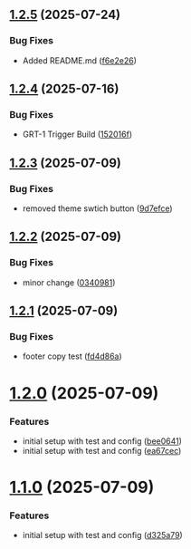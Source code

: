## [1.2.5](https://github.com/amitrazz/portfolio/compare/v1.2.4...v1.2.5) (2025-07-24)


### Bug Fixes

* Added README.md ([f6e2e26](https://github.com/amitrazz/portfolio/commit/f6e2e26bfb64bc0ebb79c5628e837cb1727b3327))

## [1.2.4](https://github.com/amitrazz/portfolio/compare/v1.2.3...v1.2.4) (2025-07-16)


### Bug Fixes

* GRT-1 Trigger Build ([152016f](https://github.com/amitrazz/portfolio/commit/152016fca48c57c9fe1063920ca95f5f025e4d76))

## [1.2.3](https://github.com/amitrazz/portfolio/compare/v1.2.2...v1.2.3) (2025-07-09)


### Bug Fixes

* removed theme swtich button ([9d7efce](https://github.com/amitrazz/portfolio/commit/9d7efcee063e25e444f853444b944c59c4282317))

## [1.2.2](https://github.com/amitrazz/portfolio/compare/v1.2.1...v1.2.2) (2025-07-09)


### Bug Fixes

* minor change ([0340981](https://github.com/amitrazz/portfolio/commit/03409816f3b70ca0ee71808d85b6489422b9f29a))

## [1.2.1](https://github.com/amitrazz/portfolio/compare/v1.2.0...v1.2.1) (2025-07-09)


### Bug Fixes

* footer copy test ([fd4d86a](https://github.com/amitrazz/portfolio/commit/fd4d86a5e7fbf0fd71307c94416360c0e5383c62))

# [1.2.0](https://github.com/amitrazz/portfolio/compare/v1.1.0...v1.2.0) (2025-07-09)


### Features

* initial setup with test and config ([bee0641](https://github.com/amitrazz/portfolio/commit/bee0641c54d9c928f3bf0a17f06995f8eda8e212))
* initial setup with test and config ([ea67cec](https://github.com/amitrazz/portfolio/commit/ea67cecb9d34fa97e943992a3f907aea2a46bca6))

# [1.1.0](https://github.com/amitrazz/portfolio/compare/v1.0.0...v1.1.0) (2025-07-09)


### Features

* initial setup with test and config ([d325a79](https://github.com/amitrazz/portfolio/commit/d325a79b8ec1cf6248fb921b7e779812f2436982))
